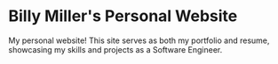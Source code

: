 # Billy Miller's Personal Website

My personal website! This site serves as both my portfolio and resume, showcasing my skills and projects as a Software Engineer.

